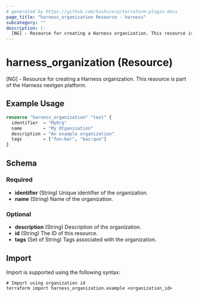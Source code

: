 ```yaml
---
# generated by https://github.com/hashicorp/terraform-plugin-docs
page_title: "harness_organization Resource - harness"
subcategory: ""
description: |-
  [NG] - Resource for creating a Harness organization. This resource is part of the Harness nextgen platform.
---
```


# harness_organization (Resource)

[NG] - Resource for creating a Harness organization. This resource is part of the Harness nextgen platform.

## Example Usage

```terraform
resource "harness_organization" "test" {
  identifier  = "MyOrg"
  name        = "My Otganization"
  description = "An example organization"
  tags        = ["foo:bar", "baz:qux"]
}
```

<!-- schema generated by tfplugindocs -->
## Schema

### Required

- **identifier** (String) Unique identifier of the organization.
- **name** (String) Name of the organization.

### Optional

- **description** (String) Description of the organization.
- **id** (String) The ID of this resource.
- **tags** (Set of String) Tags associated with the organization.

## Import

Import is supported using the following syntax:

```shell
# Import using organization id
terraform import harness_organization.example <organization_id>
```
